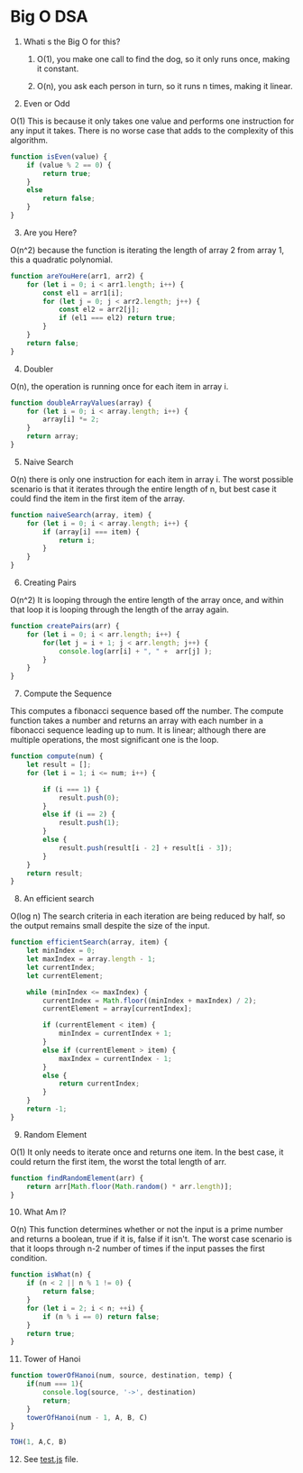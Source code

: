 # Big O DSA

1. Whati s the Big O for this?

    1. O(1), you make one call to find the dog, so it only runs once, making it constant.

    2. O(n), you ask each person in turn, so it runs n times, making it linear.

2. Even or Odd

O(1) This is because it only takes one value and performs one instruction for any input it takes. There is no worse case that adds to the complexity of this algorithm.

```javascript
function isEven(value) {
    if (value % 2 == 0) {
        return true;
    }
    else
        return false;
    }
}
```

3. Are you Here?

O(n^2) because the function is iterating the length of array 2 from array 1, this a quadratic polynomial.

```javascript
function areYouHere(arr1, arr2) {
    for (let i = 0; i < arr1.length; i++) {
        const el1 = arr1[i];
        for (let j = 0; j < arr2.length; j++) {
            const el2 = arr2[j];
            if (el1 === el2) return true;
        }
    }
    return false;
}
```

4. Doubler

O(n), the operation is running once for each item in array i.

```javascript
function doubleArrayValues(array) {
    for (let i = 0; i < array.length; i++) {
        array[i] *= 2;
    }
    return array;
}
```

5. Naive Search

O(n) there is only one instruction for each item in array i. The worst possible scenario is that it iterates through the entire length of n, but best case it could find the item in the first item of the array.

```javascript
function naiveSearch(array, item) {
    for (let i = 0; i < array.length; i++) {
        if (array[i] === item) {
            return i;
        }
    }
}
```

6. Creating Pairs

O(n^2) It is looping through the entire length of the array once, and within that loop it is looping through the length of the array again.

```javascript
function createPairs(arr) {
    for (let i = 0; i < arr.length; i++) {
        for(let j = i + 1; j < arr.length; j++) {
            console.log(arr[i] + ", " +  arr[j] );
        }
    }
}
```

7. Compute the Sequence

This computes a fibonacci sequence based off the number. The compute function takes a number and returns an array with each number in a fibonacci sequence leading up to num. It is linear; although there are multiple operations, the most significant one is the loop.

```javascript
function compute(num) {
    let result = [];
    for (let i = 1; i <= num; i++) {

        if (i === 1) {
            result.push(0);
        }
        else if (i == 2) {
            result.push(1);
        }
        else {
            result.push(result[i - 2] + result[i - 3]);
        }
    }
    return result;
}
```

8. An efficient search

O(log n) The search criteria in each iteration are being reduced by half, so the output remains small despite the size of the input.

```javascript
function efficientSearch(array, item) {
    let minIndex = 0;
    let maxIndex = array.length - 1;
    let currentIndex;
    let currentElement;

    while (minIndex <= maxIndex) {
        currentIndex = Math.floor((minIndex + maxIndex) / 2);
        currentElement = array[currentIndex];

        if (currentElement < item) {
            minIndex = currentIndex + 1;
        }
        else if (currentElement > item) {
            maxIndex = currentIndex - 1;
        }
        else {
            return currentIndex;
        }
    }
    return -1;
}
```

9. Random Element

O(1) It only needs to iterate once and returns one item. In the best case, it could return the first item, the worst the total length of arr.

```javascript
function findRandomElement(arr) {
    return arr[Math.floor(Math.random() * arr.length)];
}
```

10. What Am I?

O(n) This function determines whether or not the input is a prime number and returns a boolean, true if it is, false if it isn't. The worst case scenario is that it loops through n-2 number of times if the input passes the first condition.

```javascript
function isWhat(n) {
    if (n < 2 || n % 1 != 0) {
        return false;
    }
    for (let i = 2; i < n; ++i) {
        if (n % i == 0) return false;
    }
    return true;
}
```

11. Tower of Hanoi

```javascript
function towerOfHanoi(num, source, destination, temp) {
    if(num === 1){
        console.log(source, '->', destination)
        return;
    }
    towerOfHanoi(num - 1, A, B, C)
}

TOH(1, A,C, B)
```

12. See [test.js](./test.js) file.